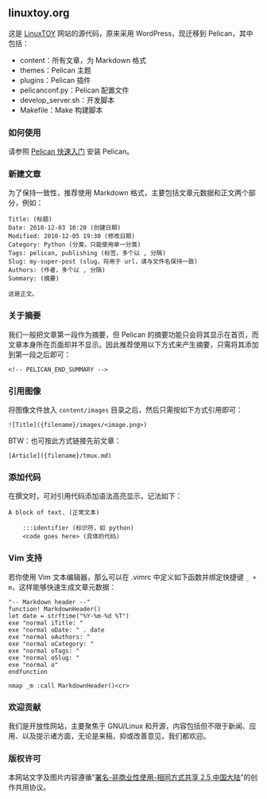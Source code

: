 linuxtoy.org
------------

这是 [LinuxTOY][l] 网站的源代码，原来采用 WordPress，现迁移到 Pelican，其中包括：

- content：所有文章，为 Markdown 格式
- themes：Pelican 主题
- plugins：Pelican 插件
- pelicanconf.py：Pelican 配置文件
- develop_server.sh：开发脚本
- Makefile：Make 构建脚本

### 如何使用

请参照 [Pelican 快速入门][p] 安装 Pelican。

### 新建文章

为了保持一致性，推荐使用 Markdown 格式，主要包括文章元数据和正文两个部分，例如：

    Title: (标题)
    Date: 2010-12-03 10:20 (创建日期)
    Modified: 2010-12-05 19:30 (修改日期)
    Category: Python (分类，只能使用单一分类)
    Tags: pelican, publishing (标签，多个以 , 分隔)
    Slug: my-super-post (slug，将用于 url，请与文件名保持一致)
    Authors: (作者，多个以 , 分隔)
    Summary: (摘要)

    这是正文。

### 关于摘要

我们一般把文章第一段作为摘要，但 Pelican 的摘要功能只会将其显示在首页，而文章本身所在页面却并不显示。因此推荐使用以下方式来产生摘要，只需将其添加到第一段之后即可：

    <!-- PELICAN_END_SUMMARY -->

### 引用图像

将图像文件放入 `content/images` 目录之后，然后只需按如下方式引用即可：

    ![Title]({filename}/images/<image.png>)

BTW：也可按此方式链接先前文章：

    [Article]({filename}/tmux.md)

### 添加代码

在撰文时，可对引用代码添加语法高亮显示，记法如下：

    A block of text. (正常文本)

        :::identifier (标识符，如 python)
        <code goes here> (具体的代码)

### Vim 支持

若你使用 Vim 文本编辑器，那么可以在 .vimrc 中定义如下函数并绑定快捷键 `_ + m`，这样能够快速生成文章元数据：

```viml
"-- Markdown header --"
function! MarkdownHeader()
let date = strftime("%Y-%m-%d %T")
exe "normal iTitle: "
exe "normal oDate: " . date
exe "normal oAuthors: "
exe "normal oCategory: "
exe "normal oTags: "
exe "normal oSlug: "
exe "normal o"
endfunction

nmap _m :call MarkdownHeader()<cr>
```

### 欢迎贡献

我们是开放性网站，主要聚焦于 GNU/Linux 和开源，内容包括但不限于新闻、应用、以及提示诸方面，无论是来稿，抑或改善意见，我们都欢迎。

### 版权许可

本网站文字及图片内容遵循“[署名-非商业性使用-相同方式共享 2.5 中国大陆][c]”的创作共用协议。

[l]: http://linuxtoy.org
[p]: http://docs.getpelican.com/en/3.5.0/quickstart.html
[c]: http://creativecommons.org/licenses/by-nc-sa/2.5/cn/
